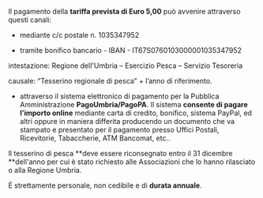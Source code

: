Il pagamento della **tariffa prevista di Euro 5,00** può avvenire attraverso questi canali:

-	mediante c/c postale n. 1035347952

- tramite bonifico bancario -  IBAN - IT67S0760103000001035347952

intestazione: Regione dell'Umbria – Esercizio Pesca – Servizio Tesoreria

causale: “Tesserino regionale di pesca” +  l’anno di riferimento.

-	attraverso il sistema elettronico di pagamento per la Pubblica Amministrazione **PagoUmbria/PagoPA**.
Il sistema **consente di pagare l’importo online** mediante carta di credito, bonifico, sistema PayPal, ed altri oppure in maniera differita producendo un documento che va stampato e presentato per il pagamento presso Uffici Postali, Ricevitorie, Tabaccherie, ATM Bancomat, etc..

Il tesserino di pesca **deve essere riconsegnato entro il 31 dicembre **dell'anno per cui è stato richiesto alle Associazioni che lo hanno rilasciato o alla Regione Umbria.

È strettamente personale, non cedibile e di **durata annuale**.
